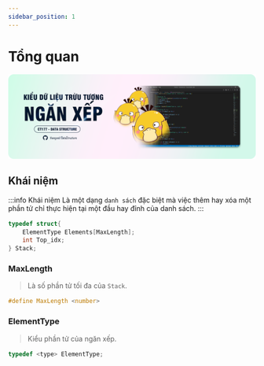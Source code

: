 ```yaml
---
sidebar_position: 1
---
```


# Tổng quan

![banner](../../static/img/banner/nx-banner.png)

## Khái niệm

:::info Khái niệm
Là một dạng `danh sách` đặc biệt mà việc thêm hay xóa một phần tử chỉ thực hiện tại một đầu hay đỉnh của danh sách.
:::

```c
typedef struct{
    ElementType Elements[MaxLength];
    int Top_idx;
} Stack;
```

### MaxLength

> Là số phần tử tối đa của `Stack`.

```c
#define MaxLength <number>
```

### ElementType

> Kiểu phần tử của ngăn xếp.

```c
typedef <type> ElementType;
```
